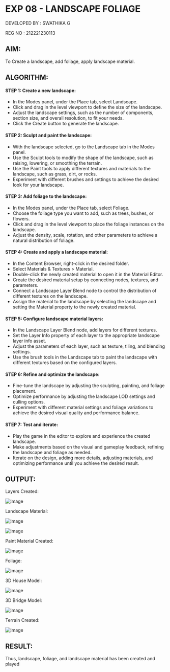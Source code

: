 # EXP 08 - LANDSCAPE FOLIAGE

DEVELOPED BY : SWATHIKA G

REG NO : 212221230113

## AIM:
To Create a landscape, add foliage, apply landscape material.

## ALGORITHM:

#### STEP 1: Create a new landscape:

* In the Modes panel, under the Place tab, select Landscape.
* Click and drag in the level viewport to define the size of the landscape.
* Adjust the landscape settings, such as the number of components, section
size, and overall resolution, to fit your needs.
* Click the Create button to generate the landscape.

#### STEP 2: Sculpt and paint the landscape:

* With the landscape selected, go to the Landscape tab in the Modes panel.
* Use the Sculpt tools to modify the shape of the landscape, such as raising,
lowering, or smoothing the terrain.
* Use the Paint tools to apply different textures and materials to the
landscape, such as grass, dirt, or rocks.
* Experiment with different brushes and settings to achieve the desired look
for your landscape.

#### STEP 3: Add foliage to the landscape:

* In the Modes panel, under the Place tab, select Foliage.
* Choose the foliage type you want to add, such as trees, bushes, or flowers.
* Click and drag in the level viewport to place the foliage instances on the
landscape.
* Adjust the density, scale, rotation, and other parameters to achieve a
natural distribution of foliage.

#### STEP 4: Create and apply a landscape material:

* In the Content Browser, right-click in the desired folder.
* Select Materials & Textures > Material.
* Double-click the newly created material to open it in the Material Editor.
* Create the desired material setup by connecting nodes, textures, and
parameters.
* Connect a Landscape Layer Blend node to control the distribution of
different textures on the landscape.
* Assign the material to the landscape by selecting the landscape and
setting the Material property to the newly created material.

#### STEP 5: Configure landscape material layers:

* In the Landscape Layer Blend node, add layers for different textures.
* Set the Layer Info property of each layer to the appropriate landscape layer
info asset.
* Adjust the parameters of each layer, such as texture, tiling, and blending
settings.
* Use the brush tools in the Landscape tab to paint the landscape with
different textures based on the configured layers.

#### STEP 6: Refine and optimize the landscape:

* Fine-tune the landscape by adjusting the sculpting, painting, and foliage
placement.
* Optimize performance by adjusting the landscape LOD settings and culling
options.
* Experiment with different material settings and foliage variations to achieve
the desired visual quality and performance balance.

#### STEP 7: Test and iterate:

* Play the game in the editor to explore and experience the created
landscape.
* Make adjustments based on the visual and gameplay feedback, refining the
landscape and foliage as needed.
* Iterate on the design, adding more details, adjusting materials, and
optimizing performance until you achieve the desired result.



## OUTPUT:

Layers Created:

![image](https://github.com/Swathika28/EX8-LANDSCAPE-FOLIAGE/assets/95024854/b9fde894-53ff-47ad-b386-fb1588e07d70)

Landscape Material:

![image](https://github.com/Swathika28/EX8-LANDSCAPE-FOLIAGE/assets/95024854/bda0426f-d540-4659-b589-bcb63a24a300)

![image](https://github.com/Swathika28/EX8-LANDSCAPE-FOLIAGE/assets/95024854/9660267e-5e89-4275-b34c-13e39575af4f)

Paint Material Created:

![image](https://github.com/Swathika28/EX8-LANDSCAPE-FOLIAGE/assets/95024854/6f958d4d-1359-41da-be7d-6de6cba69237)

Foliage:

![image](https://github.com/Swathika28/EX8-LANDSCAPE-FOLIAGE/assets/95024854/4be75f8a-2a6f-41bf-89ea-a942c6198e90)

3D House Model:

![image](https://github.com/Swathika28/EX8-LANDSCAPE-FOLIAGE/assets/95024854/26312abe-5456-4b63-930f-8dda4fa4b426)

3D Bridge Model:

![image](https://github.com/Swathika28/EX8-LANDSCAPE-FOLIAGE/assets/95024854/dc758f79-d834-413c-a011-55222b9fa7bf)

Terrain Created:

![image](https://github.com/Swathika28/EX8-LANDSCAPE-FOLIAGE/assets/95024854/ccec20d0-5248-4ee2-8265-39d904e140d6)


## RESULT:

Thus, landscape, foliage, and landscape material has been created and
played
